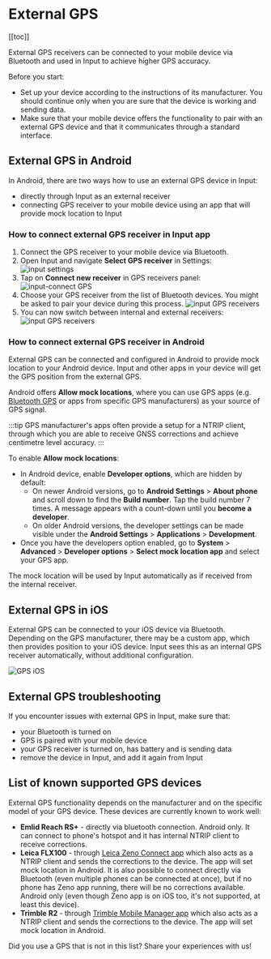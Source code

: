 # External GPS

<!--- IMPORTANT: This permalink is referenced from Input App -->

[[toc]]

External GPS receivers can be connected to your mobile device via Bluetooth and used in Input to achieve higher GPS accuracy.

Before you start:
- Set up your device according to the instructions of its manufacturer. You should continue only when you are sure that the device is working and sending data.
- Make sure that your mobile device offers the functionality to pair with an external GPS device and that it communicates through a standard interface.

## External GPS in Android
In Android, there are two ways how to use an external GPS device in Input:
- directly through Input as an external receiver
- connecting GPS receiver to your mobile device using an app that will provide mock location to Input

### How to connect external GPS receiver in Input app
1. Connect the GPS receiver to your mobile device via Bluetooth.
2. Open Input and navigate **Select GPS receiver** in Settings:
![input settings](./input-external-gps.png)
3. Tap on **Connect new receiver** in GPS receivers panel:
![input-connect GPS](./external-gps-connect.png)
4. Choose your GPS receiver from the list of Bluetooth devices. You might be asked to pair your device during this process.
![input GPS receivers](./external-gps-connect2.png)
5. You can now switch between internal and external receivers:
![input GPS receivers](./external-gps-receivers.png)

### How to connect external GPS receiver in Android
External GPS can be connected and configured in Android to provide mock location to your Android device. Input and other apps in your device will get the GPS position from the external GPS.

Android offers **Allow mock locations**, where you can use GPS apps (e.g. [Bluetooth GPS](https://play.google.com/store/apps/details?id=de.pilablu.gpsconnector) or apps from specific GPS manufacturers) as your source of GPS signal.

:::tip
GPS manufacturer's apps often provide a setup for a NTRIP client, through which you are able to receive GNSS corrections and achieve centimetre level accuracy.
:::

To enable **Allow mock locations**:
- In Android device, enable **Developer options**, which are hidden by default:
  - On newer Android versions, go to **Android Settings** > **About phone** and scroll down to find the **Build number**. Tap the build number 7 times. A message appears with a count-down until you **become a developer**.
  - On older Android versions, the developer settings can be made visible under the **Android Settings** > **Applications** > **Development**.
- Once you have the developers option enabled, go to **System** > **Advanced** > **Developer options** > **Select mock location app** and select your GPS app.

The mock location will be used by Input automatically as if received from the internal receiver.

## External GPS in iOS

External GPS can be connected to your iOS device via Bluetooth. Depending on the GPS manufacturer, there may be a custom app, which then provides position to your iOS device. Input sees this as an internal GPS receiver automatically, without additional configuration.

![GPS iOS](./external-gps-ios.png)

## External GPS troubleshooting
If you encounter issues with external GPS in Input, make sure that:
- your Bluetooth is turned on
- GPS is paired with your mobile device
- your GPS receiver is turned on, has battery and is sending data
- remove the device in Input, and add it again from Input

## List of known supported GPS devices
External GPS functionality depends on the manufacturer and on the specific model of your GPS device. These devices are currently known to work well:

- **Emlid Reach RS+** - directly via bluetooth connection. Android only. It can connect to phone's hotspot and it has internal NTRIP client to receive corrections.
- **Leica FLX100** - through [Leica Zeno Connect app](https://play.google.com/store/apps/details?id=com.leica.zenoconnect&hl=en&gl=US) which also acts as a NTRIP client and sends the corrections to the device. The app will set mock location in Android. It is also possible to connect directly via Bluetooth (even multiple phones can be connected at once), but if no phone has Zeno app running, there will be no corrections available. Android only (even though Zeno app is on iOS too, it's not supported, at least this device).
- **Trimble R2** - through [Trimble Mobile Manager app](https://play.google.com/store/apps/details?id=com.trimble.trimblemobilemanager) which also acts as a NTRIP client and sends the corrections to the device. The app will set mock location in Android.

Did you use a GPS that is not in this list? Share your experiences with us!
